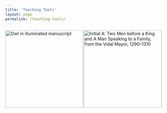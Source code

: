 ```yaml
---
title: 'Teaching Tools'
layout: page
permalink: /teaching-tools/
---
```

<style>
.card {box-shadow: 0 4px 8px 0 rgba(0,0,0,0.2); width: 250px; height: 250px; transition: 0.3s;}
.card:hover {box-shadow: 0 8px 16px 0 rgba(0,0,0,0.2);}
.container {padding: 2px 16px;}
.card-link {position: absolute; top: 0; bottom: 0; left: 0; width: 50%;}
.column {float: left; width: 50%;}
.row:after {content: ""; display: table; clear: both;}
</style>

<div class="row">
  <div class="column">
    <div class="card">
      <img src="https://static.wixstatic.com/media/9c2ff8_6effc03ec4894476b1e044d2a32638f4~mv2.jpg/v1/fill/w_602,h_520,al_c,q_80,usm_0.66_1.00_0.01,enc_auto/313D201B-1C39-4221-909F-3A454C2CAFE3_1_201_a_edited.jpg" alt="Owl in illuminated manuscript" style="width:100%">
      <div class="container">
        <h4><b>Teaching Manuscripts</b></h4>
        <p>A website filled with hands-on strategies for teaching book history, including teaching illumination.</p>
      </div>
      <a href="https://www.teachingmanuscripts.com" class='card-link'></a>
    </div>
  </div>

  <div class="column">
    <div class="card">
      <img src="https://www.getty.edu/art/collections/images/m/00514301.jpg" alt="Initial A: Two Men before a King and A Man Speaking to a Family, from the Vidal Mayor, 1290–1310" style="width:100%">
      <div class="container">
        <h4><b>Looking at Illuminated Manuscripts: Exploring an Illuminated Manuscript Page | The Getty</b></h4>
        <p>A guide from the J. Paul Getty Museum for 3-12 educators on teaching with illuminated manuscript pages.</p>
      </div>
      <a href="https://www.getty.edu/education/teachers/classroom_resources/curricula/manuscripts/manuscripts_lesson01.html" class='card-link'></a>
    </div>
  </div>
</div>

